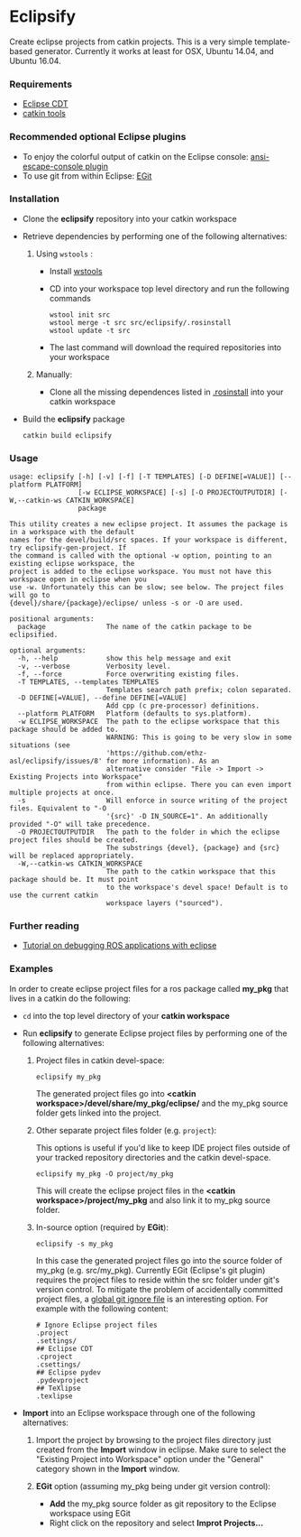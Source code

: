 # Eclipsify
Create eclipse projects from catkin projects. This is a very simple template-based generator. Currently it works at least for OSX, Ubuntu 14.04, and Ubuntu 16.04.


### Requirements
* [Eclipse CDT](https://www.eclipse.org/cdt/)
* [catkin tools](https://catkin-tools.readthedocs.io/)

### Recommended optional Eclipse plugins
* To enjoy the colorful output of catkin on the Eclipse console: [ansi-escape-console plugin](https://marketplace.eclipse.org/content/ansi-escape-console)
* To use git from within Eclipse: [EGit](http://www.eclipse.org/egit/)

### Installation
- Clone the **eclipsify** repository into your catkin workspace

- Retrieve dependencies by performing one of the following alternatives:
  1. Using `wstools` :
      - Install [wstools](http://wiki.ros.org/wstool)
      - CD into your workspace top level directory and run the following commands

          ```
          wstool init src
          wstool merge -t src src/eclipsify/.rosinstall
          wstool update -t src
        ```
      - The last command will download the required repositories into your workspace

  2. Manually:
      - Clone all the missing dependences listed in [.rosinstall](.rosinstall) into your catkin workspace

- Build the **eclipsify** package

  ```
  catkin build eclipsify
  ```

### Usage

```    
usage: eclipsify [-h] [-v] [-f] [-T TEMPLATES] [-D DEFINE[=VALUE]] [--platform PLATFORM]
                 [-w ECLIPSE_WORKSPACE] [-s] [-O PROJECTOUTPUTDIR] [-W,--catkin-ws CATKIN_WORKSPACE]
                 package

This utility creates a new eclipse project. It assumes the package is in a workspace with the default
names for the devel/build/src spaces. If your workspace is different, try eclipsify-gen-project. If
the command is called with the optional -w option, pointing to an existing eclipse workspace, the
project is added to the eclipse workspace. You must not have this workspace open in eclipse when you
use -w. Unfortunately this can be slow; see below. The project files will go to
{devel}/share/{package}/eclipse/ unless -s or -O are used.

positional arguments:
  package               The name of the catkin package to be eclipsified.

optional arguments:
  -h, --help            show this help message and exit
  -v, --verbose         Verbosity level.
  -f, --force           Force overwriting existing files.
  -T TEMPLATES, --templates TEMPLATES
                        Templates search path prefix; colon separated.
  -D DEFINE[=VALUE], --define DEFINE[=VALUE]
                        Add cpp (c pre-processor) definitions.
  --platform PLATFORM   Platform (defaults to sys.platform).
  -w ECLIPSE_WORKSPACE  The path to the eclipse workspace that this package should be added to.
                        WARNING: This is going to be very slow in some situations (see
                        'https://github.com/ethz-asl/eclipsify/issues/8' for more information). As an
                        alternative consider "File -> Import -> Existing Projects into Workspace"
                        from within eclipse. There you can even import multiple projects at once.
  -s                    Will enforce in source writing of the project files. Equivalent to "-O
                        '{src}' -D IN_SOURCE=1". An additionally provided "-O" will take precedence.
  -O PROJECTOUTPUTDIR   The path to the folder in which the eclipse project files should be created.
                        The substrings {devel}, {package} and {src} will be replaced appropriately.
  -W,--catkin-ws CATKIN_WORKSPACE
                        The path to the catkin workspace that this package should be. It must point
                        to the workspace's devel space! Default is to use the current catkin
                        workspace layers ("sourced").
```

### Further reading
* [Tutorial on debugging ROS applications with eclipse](https://github.com/jrgnicho/ros_development_config/blob/xenial/gdb/README.md)


### Examples
In order to create eclipse project files for a ros package called **my_pkg** that lives in a 
catkin do the following:

- `cd` into the top level directory of your **catkin workspace**

- Run **eclipsify** to generate Eclipse project files by performing one of the following alternatives:
  1. Project files in catkin devel-space:
      ```
      eclipsify my_pkg
      ```
      The generated project files go into **\<catkin workspace>/devel/share/my_pkg/eclipse/** and the my_pkg source folder gets linked into the project.

  2. Other separate project files folder (e.g. `project`):

      This options is useful if you'd like to keep IDE project files outside of your tracked repository directories and the catkin devel-space.
      ```
      eclipsify my_pkg -O project/my_pkg
      ```

      This will create the eclipse project files in the **\<catkin workspace>/project/my_pkg** and also link it to my_pkg source folder.

  3. In-source option (required by **EGit**):
      ```
      eclipsify -s my_pkg
      ```
      In this case the generated project files go into the source folder of my_pkg (e.g. src/my_pkg).
      Currently EGit (Eclipse's git plugin) requires the project files to reside within the src folder under git's version control.
      To mitigate the problem of accidentally committed project files, a [global git ignore file](https://help.github.com/articles/ignoring-files/#create-a-global-gitignore) is an interesting option. 
      For example with the following content:
      ```
      # Ignore Eclipse project files
      .project
      .settings/
      ## Eclipse CDT
      .cproject
      .csettings/
      ## Eclipse pydev
      .pydevproject
      ## TeXlipse
      .texlipse
      ```
- **Import** into an Eclipse workspace through one of the following alternatives:

  1. Import the project by browsing to the project files directory just created from the **Import** window in eclipse.
  Make sure to select the "Existing Project into Workspace" option under the "General" category
  shown in the **Import** window.
  
  2. **EGit** option (assuming my_pkg being under git version control):
      - **Add** the my_pkg source folder as git repository to the Eclipse workspace using EGit
      - Right click on the repository and select **Improt Projects...**
